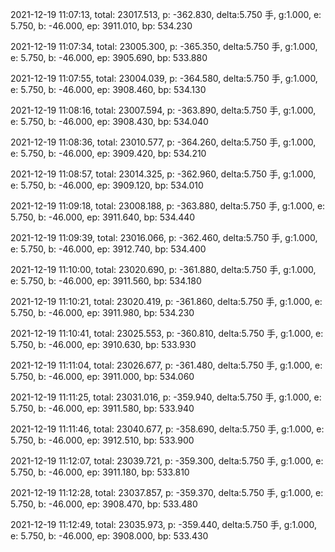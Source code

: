 2021-12-19 11:07:13, total: 23017.513, p: -362.830, delta:5.750 手, g:1.000, e: 5.750, b: -46.000, ep: 3911.010, bp: 534.230

2021-12-19 11:07:34, total: 23005.300, p: -365.350, delta:5.750 手, g:1.000, e: 5.750, b: -46.000, ep: 3905.690, bp: 533.880

2021-12-19 11:07:55, total: 23004.039, p: -364.580, delta:5.750 手, g:1.000, e: 5.750, b: -46.000, ep: 3908.460, bp: 534.130

2021-12-19 11:08:16, total: 23007.594, p: -363.890, delta:5.750 手, g:1.000, e: 5.750, b: -46.000, ep: 3908.430, bp: 534.040

2021-12-19 11:08:36, total: 23010.577, p: -364.260, delta:5.750 手, g:1.000, e: 5.750, b: -46.000, ep: 3909.420, bp: 534.210

2021-12-19 11:08:57, total: 23014.325, p: -362.960, delta:5.750 手, g:1.000, e: 5.750, b: -46.000, ep: 3909.120, bp: 534.010

2021-12-19 11:09:18, total: 23008.188, p: -363.880, delta:5.750 手, g:1.000, e: 5.750, b: -46.000, ep: 3911.640, bp: 534.440

2021-12-19 11:09:39, total: 23016.066, p: -362.460, delta:5.750 手, g:1.000, e: 5.750, b: -46.000, ep: 3912.740, bp: 534.400

2021-12-19 11:10:00, total: 23020.690, p: -361.880, delta:5.750 手, g:1.000, e: 5.750, b: -46.000, ep: 3911.560, bp: 534.180

2021-12-19 11:10:21, total: 23020.419, p: -361.860, delta:5.750 手, g:1.000, e: 5.750, b: -46.000, ep: 3911.980, bp: 534.230

2021-12-19 11:10:41, total: 23025.553, p: -360.810, delta:5.750 手, g:1.000, e: 5.750, b: -46.000, ep: 3910.630, bp: 533.930

2021-12-19 11:11:04, total: 23026.677, p: -361.480, delta:5.750 手, g:1.000, e: 5.750, b: -46.000, ep: 3911.000, bp: 534.060

2021-12-19 11:11:25, total: 23031.016, p: -359.940, delta:5.750 手, g:1.000, e: 5.750, b: -46.000, ep: 3911.580, bp: 533.940

2021-12-19 11:11:46, total: 23040.677, p: -358.690, delta:5.750 手, g:1.000, e: 5.750, b: -46.000, ep: 3912.510, bp: 533.900

2021-12-19 11:12:07, total: 23039.721, p: -359.300, delta:5.750 手, g:1.000, e: 5.750, b: -46.000, ep: 3911.180, bp: 533.810

2021-12-19 11:12:28, total: 23037.857, p: -359.370, delta:5.750 手, g:1.000, e: 5.750, b: -46.000, ep: 3908.470, bp: 533.480

2021-12-19 11:12:49, total: 23035.973, p: -359.440, delta:5.750 手, g:1.000, e: 5.750, b: -46.000, ep: 3908.000, bp: 533.430